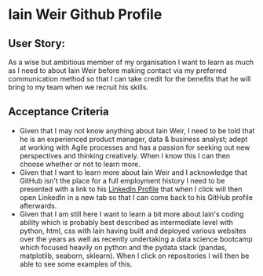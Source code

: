 # Iain Weir Github Profile

## User Story:

As a wise but ambitious member of my organisation I want to learn as much as I need to about Iain Weir before making contact via my preferred communication method so that I can take credit for the benefits that he will bring to my team when we recruit his skills.

## Acceptance Criteria

- Given that I may not know anything about Iain Weir, I need to be told that he is an experienced product manager, data & business analyst; adept at working with Agile processes and has a passion for seeking out new perspectives and thinking creatively. When I know this I can then choose whether or not to learn more.
- Given that I want to learn more about Iain Weir and I acknowledge that GitHub isn't the place for a full employment history I need to be presented with a link to his <a href="[placeholder.com](https://www.linkedin.com/in/ifweir/)" target="_blank">LinkedIn Profile</a> that when I click will then open LinkedIn in a new tab so that I can come back to his GitHub profile afterwards.
- Given that I am still here I want to learn a bit more about Iain's coding ability which is probably best described as intermediate level with python, html, css with Iain having built and deployed various websites over the years as well as recently undertaking a data science bootcamp which focused heavily on python and the pydata stack (pandas, matplotlib, seaborn, sklearn). When I click on repositories I will then be able to see some examples of this.
